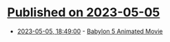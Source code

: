 # [Published on 2023-05-05](index.md)

* [2023-05-05, 18:49:00](https://soylentnews.org/article.pl?sid=23/05/04/1532217&from=rss) - [Babylon 5 Animated Movie](https://soylentnews.org/article.pl?sid=23/05/04/1532217&from=rss)
